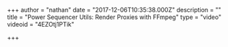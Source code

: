 +++
author = "nathan"
date = "2017-12-06T10:35:38.000Z"
description = ""
title = "Power Sequencer Utils: Render Proxies with FFmpeg"
type = "video"
videoid = "4EZOtj1PTik"

+++

